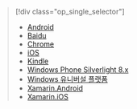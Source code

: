 > [!div class="op_single_selector"]
> * [Android](../articles/notification-hubs/notification-hubs-android-push-notification-google-fcm-get-started.md)
> * [Baidu](../articles/notification-hubs/notification-hubs-baidu-china-android-notifications-get-started.md)
> * [Chrome](../articles/notification-hubs/notification-hubs-chrome-push-notifications-get-started.md)
> * [iOS](../articles/notification-hubs/notification-hubs-ios-apple-push-notification-apns-get-started.md)
> * [Kindle](../articles/notification-hubs/notification-hubs-kindle-amazon-adm-push-notification.md)
> * [Windows Phone Silverlight 8.x](../articles/notification-hubs/notification-hubs-windows-mobile-push-notifications-mpns.md)
> * [Windows 유니버설 플랫폼](../articles/notification-hubs/notification-hubs-windows-store-dotnet-get-started-wns-push-notification.md)
> * [Xamarin.Android](../articles/notification-hubs/xamarin-notification-hubs-push-notifications-android-gcm.md)
> * [Xamarin.iOS](../articles/notification-hubs/xamarin-notification-hubs-ios-push-notification-apns-get-started.md)
> 
> 



<!--HONumber=Jan17_HO1-->


